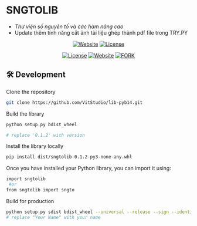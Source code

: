 # SNGTOLIB
* _Thư viện số nguyên tố và các hàm nâng cao_
* Update thêm tính năng cắt ảnh tài liệu ghép thành pdf file trong TRY.PY
<div align="center">
 
[![Website](https://img.shields.io/badge/%20%F0%9F%8F%A1%20website-0072ff.svg?longCache=true&style=for-the-badge)](https://daivs.gitbook.io/e-docs)
[![License](https://img.shields.io/github/license/vitstudio/lib-pyb14?style=for-the-badge)](https://github.com/VitStudio/lib-pyb14/edit/main/LICENSE)

[![License](https://img.shields.io/badge/-mit-red.svg?longCache=true&style=for-the-badge)](https://github.com/tdemapp/website/blob/master/LICENSE)
[![Website](https://img.shields.io/badge/Deploy-brightgreen.svg?logo=vercel&longCache=true&style=for-the-badge)](https://vercel.com/import/project?template=https://github.com/nurodev/nuro.dev)
[![FORK](https://img.shields.io/github/last-commit/VitStudio/lib-pyb14?style=for-the-badge)](https://github.com/VitStudio/lib-pyb14/commit/main)
</div>

## 🛠 Development

Clone the repository

```zsh
git clone https://github.com/VitStudio/lib-pyb14.git
```

Build the library

```zsh
python setup.py bdist_wheel

# replace '0.1.2' with version
```

Install the library locally

```zsh
pip install dist/sngtolib-0.1.2-py3-none-any.whl
```
Once you have installed your Python library, you can import it using:
```zsh
import sngtolib
 #or
from sngtolib import sngto
```
Build for production

```zsh
python setup.py sdist bdist_wheel --universal --release --sign --identity="Your Name" 
# replace "Your Name" with your name
```
